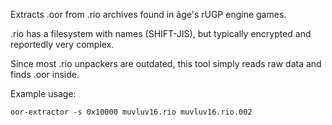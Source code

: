 Extracts .oor from .rio archives found in âge's rUGP engine games.

.rio has a filesystem with names (SHIFT-JIS), but typically encrypted and reportedly very complex.

Since most .rio unpackers are outdated, this tool simply reads raw data and finds .oor inside.


Example usage:
```
oor-extractor -s 0x10000 muvluv16.rio muvluv16.rio.002
```
